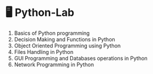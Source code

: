 # 🖥️ Python-Lab
1.	Basics of Python programming 
2.	Decision Making and Functions in Python 
3.	Object Oriented Programming using Python 
4.	Files Handling in Python 
5.	GUI Programming and Databases operations in Python 
6.	Network Programming in Python 
 
